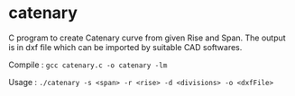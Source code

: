# catenary
C program to create Catenary curve from given Rise and Span. The output is in dxf file which can be imported by suitable CAD softwares.

Compile :
``gcc catenary.c -o catenary -lm``

Usage :
``./catenary -s <span> -r <rise> -d <divisions> -o <dxfFile>``
